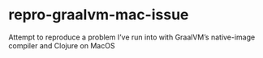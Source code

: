 # repro-graalvm-mac-issue
Attempt to reproduce a problem I’ve run into with GraalVM’s native-image compiler and Clojure on MacOS
